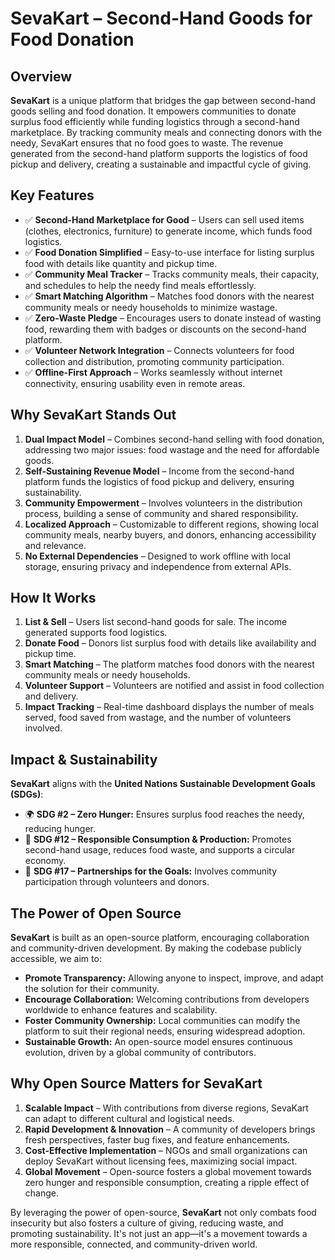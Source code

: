 # **SevaKart – Second-Hand Goods for Food Donation**  

## Overview  
**SevaKart** is a unique platform that bridges the gap between second-hand goods selling and food donation. It empowers communities to donate surplus food efficiently while funding logistics through a second-hand marketplace. By tracking community meals and connecting donors with the needy, SevaKart ensures that no food goes to waste. The revenue generated from the second-hand platform supports the logistics of food pickup and delivery, creating a sustainable and impactful cycle of giving.  

## Key Features  
- ✅ **Second-Hand Marketplace for Good** – Users can sell used items (clothes, electronics, furniture) to generate income, which funds food logistics.  
- ✅ **Food Donation Simplified** – Easy-to-use interface for listing surplus food with details like quantity and pickup time.  
- ✅ **Community Meal Tracker** – Tracks community meals, their capacity, and schedules to help the needy find meals effortlessly.  
- ✅ **Smart Matching Algorithm** – Matches food donors with the nearest community meals or needy households to minimize wastage.  
- ✅ **Zero-Waste Pledge** – Encourages users to donate instead of wasting food, rewarding them with badges or discounts on the second-hand platform.  
- ✅ **Volunteer Network Integration** – Connects volunteers for food collection and distribution, promoting community participation.  
- ✅ **Offline-First Approach** – Works seamlessly without internet connectivity, ensuring usability even in remote areas.  

## Why **SevaKart** Stands Out  
1. **Dual Impact Model** – Combines second-hand selling with food donation, addressing two major issues: food wastage and the need for affordable goods.  
2. **Self-Sustaining Revenue Model** – Income from the second-hand platform funds the logistics of food pickup and delivery, ensuring sustainability.  
3. **Community Empowerment** – Involves volunteers in the distribution process, building a sense of community and shared responsibility.  
4. **Localized Approach** – Customizable to different regions, showing local community meals, nearby buyers, and donors, enhancing accessibility and relevance.  
5. **No External Dependencies** – Designed to work offline with local storage, ensuring privacy and independence from external APIs.  

## How It Works  
1. **List & Sell** – Users list second-hand goods for sale. The income generated supports food logistics.  
2. **Donate Food** – Donors list surplus food with details like availability and pickup time.  
3. **Smart Matching** – The platform matches food donors with the nearest community meals or needy households.  
4. **Volunteer Support** – Volunteers are notified and assist in food collection and delivery.  
5. **Impact Tracking** – Real-time dashboard displays the number of meals served, food saved from wastage, and the number of volunteers involved.  

## Impact & Sustainability  
**SevaKart** aligns with the **United Nations Sustainable Development Goals (SDGs)**:  
- 🌍 **SDG #2 – Zero Hunger:** Ensures surplus food reaches the needy, reducing hunger.  
- 🌿 **SDG #12 – Responsible Consumption & Production:** Promotes second-hand usage, reduces food waste, and supports a circular economy.  
- 🤝 **SDG #17 – Partnerships for the Goals:** Involves community participation through volunteers and donors.  

## The Power of Open Source  
**SevaKart** is built as an open-source platform, encouraging collaboration and community-driven development. By making the codebase publicly accessible, we aim to:  
- **Promote Transparency:** Allowing anyone to inspect, improve, and adapt the solution for their community.  
- **Encourage Collaboration:** Welcoming contributions from developers worldwide to enhance features and scalability.  
- **Foster Community Ownership:** Local communities can modify the platform to suit their regional needs, ensuring widespread adoption.  
- **Sustainable Growth:** An open-source model ensures continuous evolution, driven by a global community of contributors.  

## Why Open Source Matters for SevaKart  
1. **Scalable Impact** – With contributions from diverse regions, SevaKart can adapt to different cultural and logistical needs.  
2. **Rapid Development & Innovation** – A community of developers brings fresh perspectives, faster bug fixes, and feature enhancements.  
3. **Cost-Effective Implementation** – NGOs and small organizations can deploy SevaKart without licensing fees, maximizing social impact.  
4. **Global Movement** – Open-source fosters a global movement towards zero hunger and responsible consumption, creating a ripple effect of change.  

By leveraging the power of open-source, **SevaKart** not only combats food insecurity but also fosters a culture of giving, reducing waste, and promoting sustainability. It's not just an app—it's a movement towards a more responsible, connected, and community-driven world.
